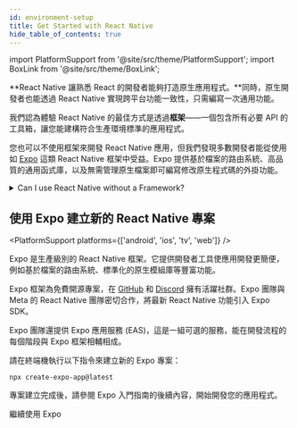```yaml
---
id: environment-setup
title: Get Started with React Native
hide_table_of_contents: true
---
```


import PlatformSupport from '@site/src/theme/PlatformSupport';
import BoxLink from '@site/src/theme/BoxLink';

**React Native 讓熟悉 React 的開發者能夠打造原生應用程式。**同時，原生開發者也能透過 React Native 實現跨平台功能一致性，只需編寫一次通用功能。

我們認為體驗 React Native 的最佳方式是透過**框架**——一個包含所有必要 API 的工具箱，讓您能建構符合生產環境標準的應用程式。

您也可以不使用框架來開發 React Native 應用，但我們發現多數開發者能從使用如 [Expo](https://expo.dev) 這類 React Native 框架中受益。Expo 提供基於檔案的路由系統、高品質的通用函式庫，以及無需管理原生檔案即可編寫修改原生程式碼的外掛功能。

<details>
<summary>Can I use React Native without a Framework?</summary>

Yes. You can use React Native without a Framework. **However, if you’re building a new app with React Native, we recommend using a Framework.**

In short, you’ll be able to spend time writing your app instead of writing an entire Framework yourself in addition to your app.

The React Native community has spent years refining approaches to navigation, accessing native APIs, dealing with native dependencies, and more. Most apps need these core features. A React Native Framework provides them from the start of your app.

Without a Framework, you’ll either have to write your own solutions to implement core features, or you’ll have to piece together a collection of pre-existing libraries to create a skeleton of a Framework. This takes real work, both when starting your app, then later when maintaining it.

If your app has unusual constraints that are not served well by a Framework, or you prefer to solve these problems yourself, you can make a React Native app without a Framework using Android Studio, Xcode. If you’re interested in this path, learn how to [set up your environment](set-up-your-environment) and how to [get started without a framework](getting-started-without-a-framework).

</details>

## 使用 Expo 建立新的 React Native 專案

<PlatformSupport platforms={['android', 'ios', 'tv', 'web']} />

Expo 是生產級別的 React Native 框架。它提供開發者工具使應用開發更簡便，例如基於檔案的路由系統、標準化的原生模組庫等豐富功能。

Expo 框架為免費開源專案，在 [GitHub](https://github.com/expo) 和 [Discord](https://chat.expo.dev) 擁有活躍社群。Expo 團隊與 Meta 的 React Native 團隊密切合作，將最新 React Native 功能引入 Expo SDK。

Expo 團隊還提供 Expo 應用服務 (EAS)，這是一組可選的服務，能在開發流程的每個階段與 Expo 框架相輔相成。

請在終端機執行以下指令來建立新的 Expo 專案：

```shell
npx create-expo-app@latest
```

專案建立完成後，請參閱 Expo 入門指南的後續內容，開始開發您的應用程式。

<BoxLink href="https://docs.expo.dev/get-started/set-up-your-environment">繼續使用 Expo</BoxLink>
